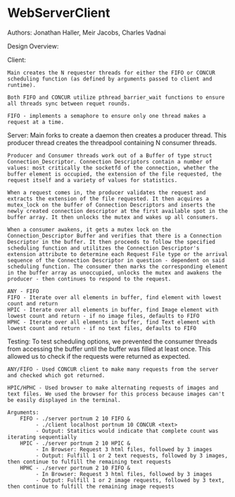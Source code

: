 # WebServerClient

Authors:
Jonathan Haller,
Meir Jacobs,
Charles Vadnai 

Design Overview:

Client:

    Main creates the N requester threads for either the FIFO or CONCUR scheduling function (as defined by arguments passed to client and runtime). 

    Both FIFO and CONCUR utilize pthread_barrier_wait functions to ensure all threads sync between requet rounds.

    FIFO - implements a semaphore to ensure only one thread makes a request at a time.



Server:
    Main forks to create a daemon then creates a producer thread. 
    This producer thread creates the threadpool containing N consumer threads.

    Producer and Consumer threads work out of a Buffer of type struct Connection_Descriptor. Connection Descriptors contain a number of values: most critically the socketfd of the connection, whether the buffer element is occupied, the extension of the file requested, the request itself and a variety of values for statistics.
	
    When a request comes in, the producer validates the request and extracts the extension of the file requested. It then acquires a mutex_lock on the buffer of Connection Descriptors and inserts the newly created connection descriptor at the first available spot in the buffer array. It then unlocks the mutex and wakes up all consumers.

    When a consumer awakens, it gets a mutex lock on the Connection_Descriptor Buffer and verifies that there is a Connection Descriptor in the buffer. It then proceeds to follow the specified scheduling function and utilitzes the Connection Descriptor's extension attribute to determine each Request File type or the arrival sequence of the Connection Descriptor in question - dependent on said scheduling function. The consumer then marks the corresponding element in the buffer array as unoccupied, unlocks the mutex and awakens the producer - then continues to respond to the request.

    ANY - FIFO
    FIFO - Iterate over all elements in buffer, find element with lowest count and return
    HPIC - Iterate over all elements in buffer, find Image element with lowest count and return - if no image files, defaults to FIFO
    HPHC - Iterate over all elements in buffer, find Text element with lowest count and return - if no text files, defaults to FIFO


Testing:
    To test scheduling options, we prevented the consumer threads from accessing the buffer until the buffer was filled at least once. This allowed us to check if the requests were returned as expected.
    
    ANY/FIFO - Used CONCUR client to make many requests from the server and checked which got returned.

    HPIC/HPHC - Used browser to make alternating requests of images and text files. We used the browser for this process because images can't be easily displayed in the terminal.

    Arguments:
        FIFO - ./server portnum 2 10 FIFO &
             - ./client localhost portnum 10 CONCUR <text>
             - Output: Statitics would indicate that complete count was    iterating sequentially
        HPIC - ./server portnum 2 10 HPIC &
             - In Browser: Request 3 html files, followed by 3 images
             - Output: Fulfill 1 or 2 text requests, followed by 3 images, then continue to fulfill the remaining text requests
        HPHC - ./server portnum 2 10 FIFO &
             - In Browser: Request 3 html files, followed by 3 images
             - Output: Fulfill 1 or 2 image requests, followed by 3 text, then continue to fulfill the remaining image requests
